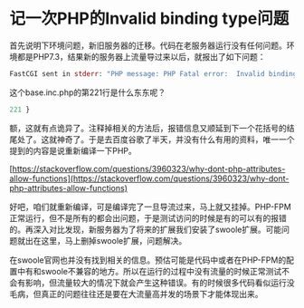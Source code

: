 # 记一次PHP的Invalid binding type问题

首先说明下环境问题，新旧服务器的迁移。代码在老服务器运行没有任何问题。环境都是PHP7.3，结果新的服务器上流量导过来以后，就报出了如下问题：

```php
FastCGI sent in stderr: "PHP message: PHP Fatal error:  Invalid binding type in /base.inc.php on line 221
```

这个base.inc.php的第221行是什么东东呢？

```php
221 }
```

额，这就有点诡异了。注释掉相关的方法后，报错信息又顺延到下一个花括号的结尾处了。这就神奇了。于是去百度谷歌了半天，并没有什么有用的资料，唯一一个提到的内容是说重新编译一下PHP。

[https://stackoverflow.com/questions/3960323/why-dont-php-attributes-allow-functions](https://stackoverflow.com/questions/3960323/why-dont-php-attributes-allow-functions)

好吧，咱们就重新编译，可是编译完了一旦导流过来，马上就又挂掉。PHP-FPM正常运行，但不是所有的都会出问题，于是测试访问的时候是有的可以有的报错的。再深入对比发现，新服务器为了将来的扩展我们安装了swoole扩展。可能问题就出在这里，马上删掉swoole扩展，问题解决。

在swoole官网也并没有找到相关的信息。预估可能是代码中或者在PHP-FPM的配置中有和swoole不兼容的地方。所以在运行的过程中没有流量的时候正常测试不会有影响，但流量较大的情况下就会产生这种错误。有的时候很多代码看似运行没毛病，但真正的问题往往还是要在大流量高并发的场景下才能体现出来。
